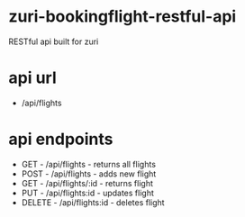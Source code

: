 # zuri-bookingflight-restful-api
RESTful api built for zuri



# api url 
- /api/flights


# api endpoints 
- GET - /api/flights - returns all flights
- POST - /api/flights - adds new flight
- GET - /api/flights/:id - returns flight
- PUT - /api/flights:id - updates flight
- DELETE - /api/flights:id - deletes flight
